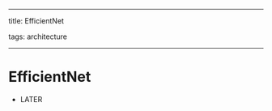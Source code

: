 
---

title: EfficientNet

tags: architecture 

---

# EfficientNet
- LATER




































